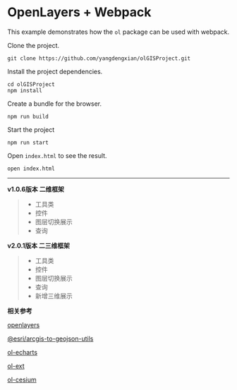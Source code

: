 # OpenLayers + Webpack

This example demonstrates how the `ol` package can be used with webpack.

Clone the project.

    git clone https://github.com/yangdengxian/olGISProject.git

Install the project dependencies.

    cd olGISProject
    npm install

Create a bundle for the browser.

    npm run build

Start the project

    npm run start

Open `index.html` to see the result.

    open index.html

-----

**v1.0.6版本 二维框架**

> * 工具类
> * 控件
> * 图层切换展示
> * 查询


**v2.0.1版本 二三维框架**

> * 工具类
> * 控件
> * 图层切换展示
> * 查询
> * 新增三维展示

**相关参考**

[openlayers][1]

[@esri/arcgis-to-geojson-utils][2]

[ol-echarts][3]

[ol-ext][4]

[ol-cesium][5]


  [1]: https://github.com/openlayers/openlayers
  [2]: https://github.com/Esri/arcgis-to-geojson-utils
  [3]: https://github.com/sakitam-fdd/ol3Echarts
  [4]: https://github.com/Viglino/ol-ext
  [5]: https://github.com/openlayers/ol-cesium
